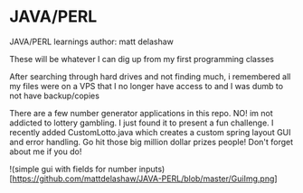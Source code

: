 # JAVA/PERL
JAVA/PERL learnings
author: matt delashaw

These will be whatever I can dig up from my first programming classes


After searching through hard drives and not finding much, i remembered all my files were on a VPS that I no longer have access to and I was dumb to not have backup/copies

There are a few number generator applications in this repo. NO! im not addicted to lottery gambling. I just found it to present a fun challenge. I recently added CustomLotto.java which creates a custom spring layout GUI and error handling. Go hit those big million dollar prizes people! Don't forget about me if you do!

!(simple gui with fields for number inputs)[https://github.com/mattdelashaw/JAVA-PERL/blob/master/GuiImg.png]
